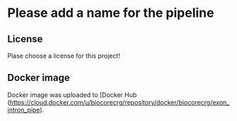 # Please add a name for the pipeline

## License
Plase choose a license for this project!

## Docker image
Docker image was uploaded to [Docker Hub (https://cloud.docker.com/u/biocorecrg/repository/docker/biocorecrg/exon_intron_pipe). 
